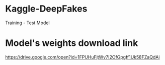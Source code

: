 # Kaggle-DeepFakes
Training - Test Model

# Model's weights download link
https://drive.google.com/open?id=1FPUHuFjtWv7I2OfGpgff1Uk58FZaQdAi
